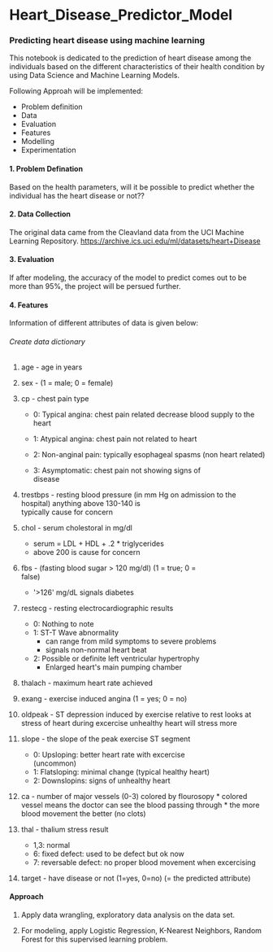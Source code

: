 # Heart_Disease_Predictor_Model

### Predicting heart disease using machine learning
This notebook is dedicated to the prediction of heart disease among the individuals based on the different characteristics 
of their health condition by using Data Science and Machine Learning Models.



Following Approah will be implemented:

* Problem definition
* Data
* Evaluation
* Features
* Modelling
* Experimentation

#### 1. Problem Defination
Based on the health parameters, will it be possible to predict whether the individual has the heart disease or not??

#### 2. Data Collection
The original data came from the Cleavland data from the UCI Machine Learning Repository. https://archive.ics.uci.edu/ml/datasets/heart+Disease

#### 3. Evaluation
If after modeling, the accuracy of the model to predict comes out to be more than 95%, the project will be persued further.

#### 4. Features
Information of different attributes of data is given below:

###### Create data dictionary

1. age - age in years
2. sex - (1 = male; 0 = female)
3. cp - chest pain type

   * 0: Typical angina: chest pain related decrease blood supply to the heart

   * 1: Atypical angina: chest pain not related to heart
   
   * 2: Non-anginal pain: typically esophageal spasms (non 
        heart related)
   * 3: Asymptomatic: chest pain not showing signs of   
        disease
4. trestbps - resting blood pressure (in mm Hg on admission 
             to the hospital) anything above 130-140 is  
             typically cause for    concern

5. chol - serum cholestoral in mg/dl
   * serum = LDL + HDL + .2 * triglycerides
   * above 200 is cause for concern

6. fbs - (fasting blood sugar > 120 mg/dl) (1 = true; 0 =   
   false)
   * '>126' mg/dL signals diabetes

7. restecg - resting electrocardiographic results
   * 0: Nothing to note
   * 1: ST-T Wave abnormality
       * can range from mild symptoms to severe problems
       * signals non-normal heart beat
    * 2: Possible or definite left ventricular hypertrophy
        * Enlarged heart's main pumping chamber

8. thalach - maximum heart rate achieved

9. exang - exercise induced angina (1 = yes; 0 = no)

10. oldpeak - ST depression induced by exercise relative to 
             rest looks at stress of heart during excercise unhealthy heart will stress more

11. slope - the slope of the peak exercise ST segment
    * 0: Upsloping: better heart rate with excercise  
       (uncommon)
    * 1: Flatsloping: minimal change (typical healthy heart)
    * 2: Downslopins: signs of unhealthy heart

12. ca - number of major vessels (0-3) colored by flourosopy
        * colored vessel means the doctor can see the blood 
          passing through
        * the more blood movement the better (no clots)

13. thal - thalium stress result
      * 1,3: normal
      * 6: fixed defect: used to be defect but ok now
      * 7: reversable defect: no proper blood movement when 
           excercising

14. target - have disease or not (1=yes, 0=no) (= the 
             predicted attribute)
             
             
#### Approach
1. Apply data wrangling, exploratory data analysis on the data set.

2. For modeling, apply Logistic Regression, K-Nearest Neighbors, Random Forest for this supervised learning problem.